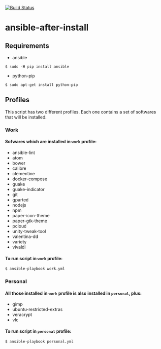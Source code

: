 [![Build Status](https://travis-ci.org/brunosavyofs/ansible-after-install.svg?branch=master)](https://travis-ci.org/brunosavyofs/ansible-after-install)

# ansible-after-install

## Requirements

- ansible
```
$ sudo -H pip install ansible
```
- python-pip
```
$ sudo apt-get install python-pip
```

## Profiles

This script has two different profiles. Each one contains a set of softwares that will be installed.

### Work
#### Sofwares which are installed in ```work``` profile:
- ansible-lint
- atom
- bower
- calibre
- clementine
- docker-compose
- guake
- guake-indicator
- git
- gparted
- nodejs
- npm
- paper-icon-theme
- paper-gtk-theme
- pcloud
- unity-tweak-tool
- valentina-dd
- variety
- vivaldi

#### To run script in ```work``` profile:
```bash
$ ansible-playbook work.yml
```

### Personal
#### All those installed in ```work``` profile is also installed in ```personal```, plus:

- gimp
- ubuntu-restricted-extras
- veracrypt
- vlc

#### To run script in ```personal``` profile:
```bash
$ ansible-playbook personal.yml
```
